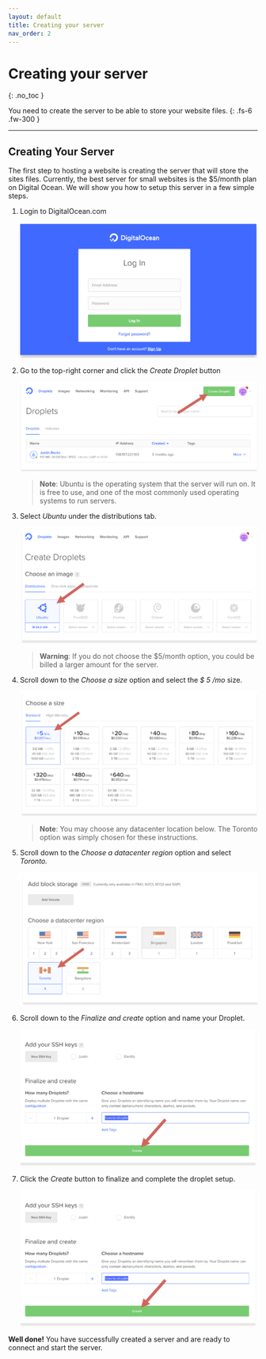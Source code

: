 ```yaml
---
layout: default
title: Creating your server
nav_order: 2
---
```


# Creating your server
{: .no_toc }

You need to create the server to be able to store your website files. 
{: .fs-6 .fw-300 }


---

## Creating Your Server

The first step to hosting a website is creating the server that will store the sites files.
Currently, the best server for small websites is the $5/month plan on Digital Ocean.
We will show you how to setup this server in a few simple steps.


1. Login to DigitalOcean.com

    ![Login DO](https://github.com/SammyJLee/Documentation/blob/gh-pages/assets/images/DO-Login.PNG?raw=true "Login Screen")

2. Go to the top-right corner and click the *Create Droplet* button

    ![Create Droplet](https://github.com/SammyJLee/Documentation/blob/gh-pages/assets/images/DO-Create-Droplet.PNG?raw=true "Create   Droplet")

    > **Note**: Ubuntu is the operating system that the server will run on. It is free to use,
and one of the most commonly used operating systems to run servers.

3. Select _Ubuntu_ under the distributions tab.

    ![Choose Ubuntu](https://github.com/SammyJLee/Documentation/blob/gh-pages/assets/images/DO-Choose-Ubuntu-Dpoplet.PNG?raw=true)

    > **Warning**: If you do not choose the $5/month option, you could be billed a larger
amount for the server.

4. Scroll down to the _Choose a size_ option and select the _$ 5 /mo_ size.

     ![Choose Size](https://github.com/SammyJLee/Documentation/blob/gh-pages/assets/images/DO-Choose-Size.PNG?raw=true)


    > **Note**: You may choose any datacenter location below. The Toronto option was
simply chosen for these instructions.

5. Scroll down to the *Choose a datacenter region* option and select _Toronto._

    ![Choose Region](https://github.com/SammyJLee/Documentation/blob/gh-pages/assets/images/DO-Choose-Size-Select-Toronto.PNG?raw=true)

6. Scroll down to the *Finalize and create* option and name your Droplet.
    
    ![Finalize](https://github.com/SammyJLee/Documentation/blob/gh-pages/assets/images/DO-Finalize-Droplet.PNG?raw=true)


7. Click the *Create* button to finalize and complete the droplet setup.

   ![Choose Region](https://github.com/SammyJLee/Documentation/blob/gh-pages/assets/images/DO-Finalize-Droplet.PNG?raw=true)
   
**Well done!** You have successfully created a server and are ready to connect and start the server. 
